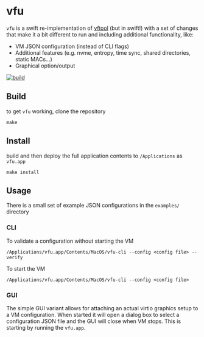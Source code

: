 vfu
===

`vfu` is a swift re-implementation of [vftool](https://github.com/evansm7/vftool) (but in swift!)
with a set of changes that make it a bit different to run and including additional functionality, like:
- VM JSON configuration (instead of CLI flags)
- Additional features (e.g. nvme, entropy, time sync, shared directories, static
  MACs...)
- Graphical option/output

[![build](https://github.com/seanenck/vfu/actions/workflows/build.yml/badge.svg)](https://github.com/seanenck/vfu/actions/workflows/build.yml)

## Build

to get `vfu` working, clone the repository
```
make
```

## Install

build and then deploy the full application contents to `/Applications` as
`vfu.app`
```
make install
```

## Usage

There is a small set of example JSON configurations in the `examples/` directory

### CLI

To validate a configuration without starting the VM
```
/Applications/vfu.app/Contents/MacOS/vfu-cli --config <config file> --verify
```

To start the VM
```
/Applications/vfu.app/Contents/MacOS/vfu-cli --config <config file>
```

### GUI

The simple GUI variant allows for attaching an actual virtio graphics setup to a 
VM configuration. When started it will open a dialog box to select a configuration
JSON file and the GUI will close when VM stops. This is starting by running the `vfu.app`.

